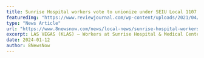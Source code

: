 ```yaml
---
title: Sunrise Hospital workers vote to unionize under SEIU Local 1107
featuredImg: "https://www.reviewjournal.com/wp-content/uploads/2021/04/14986297_web1_New-Tower-Exterior-1-1-10.jpg"
type: "News Article"
url: "https://www.8newsnow.com/news/local-news/sunrise-hospital-workers-vote-to-unionize-under-seiu-local-1107/"
excerpt: LAS VEGAS (KLAS) — Workers at Sunrise Hospital & Medical Center voted Friday to unionize in what is described as “the largest successful union election at a Nevada hospital in recent history.”
date: 2024-01-12
author: 8NewsNow
---
```

